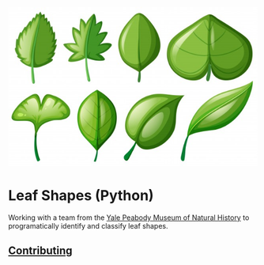 
![](/img/leaf-shapes.jpg)

# Leaf Shapes (Python)

Working with a team from the [Yale Peabody Museum of Natural History](http://peabody.yale.edu/) to programatically identify and classify leaf shapes.

## [Contributing](CONTRIBUTING.md)
